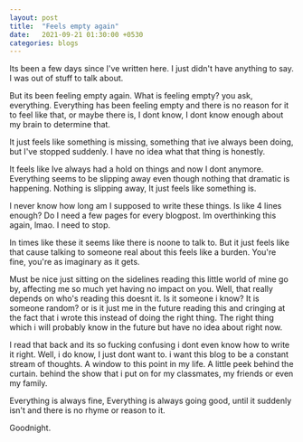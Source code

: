 ```yaml
---
layout: post
title:  "Feels empty again"
date:   2021-09-21 01:30:00 +0530
categories: blogs
---
```


Its been a few days since I've written here. I just didn't have anything to say. I was out of stuff to talk about.

But its been feeling empty again. What is feeling empty? you ask, everything. Everything has been feeling empty and there is no reason for it to feel like that, or maybe there is, I dont know, I dont know enough about my brain to determine that.

It just feels like something is missing, something that ive always been doing, but I've stopped suddenly. I have no idea what that thing is honestly.

It feels like Ive always had a hold on things and now I dont anymore. Everything seems to be slipping away even though nothing that dramatic is happening. Nothing is slipping away, It just feels like something is.

I never know how long am I supposed to write these things. Is like 4 lines enough? Do I need a few pages for every blogpost. Im overthinking this again, lmao. I need to stop.

In times like these it seems like there is noone to talk to. But it just feels like that cause talking to someone real about this feels like a burden. You're fine, you're as imaginary as it gets. 

Must be nice just sitting on the sidelines reading this little world of mine go by, affecting me so much yet having no impact on you. Well, that really depends on who's reading this doesnt it. Is it someone i know? It is someone random? or is it just me in the future reading this and cringing at the fact that i wrote this instead of doing the right thing. The right thing which i will probably know in the future but have no idea about right now.

I read that back and its so fucking confusing i dont even know how to write it right. Well, i do know, I just dont want to. i want this blog to be a constant stream of thoughts. A window to this point in my life. A little peek behind the curtain. behind the show that i put on for my classmates, my friends or even my family. 

Everything is always fine, Everything is always going good, until it suddenly isn't and there is no rhyme or reason to it. 

Goodnight. 
